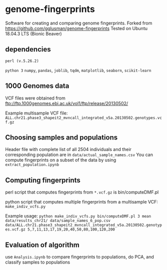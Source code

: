 # genome-fingerprints
Software for creating and comparing genome fingerprints.
Forked from https://github.com/gglusman/genome-fingerprints
Tested on Ubuntu 18.04.3 LTS (Bionic Beaver)

## dependencies
`perl (v.5.26.2)`

`python 3`
`numpy`, `pandas`, `joblib`, `tqdm`, `matplotlib`, `seaborn`, `scikit-learn`

## 1000 Genomes data
VCF files were obtained from ftp://ftp.1000genomes.ebi.ac.uk/vol1/ftp/release/20130502/

Example multisample VCF file: `ALL.chr21.phase3_shapeit2_mvncall_integrated_v5a.20130502.genotypes.vcf.gz`

## Choosing samples and populations
Header file with complete list of all 2504 individuals and their corresponding population are in `data/actual_sample_names.csv`
You can compute fingerprints on a subset of the data by using `extract_population.ipynb`

## Computing fingerprints
perl script that computes fingerprints from `*.vcf.gz` is bin/computeDMF.pl

python script that computes multiple fingerprints from a multisample VCF: `make_indiv_vcfs.py`

Example usage:
`python make_indiv_vcfs.py bin/computeDMF.pl 3 mean data/results_chr21/ data/sample_names_6_pop.csv data/ALL.chr21.phase3_shapeit2_mvncall_integrated_v5a.20130502.genotypes.vcf.gz 5,7,11,13,17,19,20,40,50,80,100,120,200`

## Evaluation of algorithm
use `Analysis.ipynb` to compare fingerprints to populations, do PCA, and classify samples to populations
